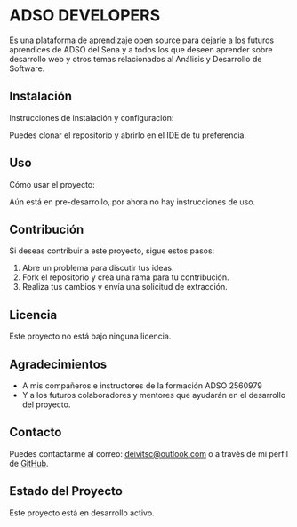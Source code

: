 # ADSO DEVELOPERS

Es una plataforma de aprendizaje open source para dejarle a los futuros aprendices de ADSO del Sena y a todos
los que deseen aprender sobre desarrollo web y otros temas relacionados al Análisis y Desarrollo de Software.

## Instalación

Instrucciones de instalación y configuración:

Puedes clonar el repositorio y abrirlo en el IDE de tu preferencia.

## Uso

Cómo usar el proyecto:

Aún está en pre-desarrollo, por ahora no hay instrucciones de uso.

## Contribución

Si deseas contribuir a este proyecto, sigue estos pasos:

1. Abre un problema para discutir tus ideas.
2. Fork el repositorio y crea una rama para tu contribución.
3. Realiza tus cambios y envía una solicitud de extracción.

## Licencia

Este proyecto no está bajo ninguna licencia.

## Agradecimientos

- A mis compañeros e instructores de la formación ADSO 2560979
- Y a los futuros colaboradores y mentores que ayudarán en el desarrollo del proyecto.

## Contacto

Puedes contactarme al correo: [deivitsc@outlook.com](mailto:deivitsc@outlook.com) o a través de mi perfil de [GitHub](https://github.com/Dejatori).

## Estado del Proyecto

Este proyecto está en desarrollo activo.